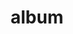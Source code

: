 ---
layout: album
resource: facebook
title: "album"
description: "masonry"
active: gallery
header-img: "img/gallery-bg.jpg"
album-title: "my 9th album"
images:
  - image_path: HQT/jean/822262099946382_439671040_822262383279687_6462699444833950246_n.jpg
  - image_path: HQT/jean/835267171979208_441935496_835267168645875_9180704116825136647_n.jpg
  - image_path: HQT/jean/837054471800478_442471296_837054935133765_8577576849802290980_n.jpg
  - image_path: HQT/jean/837054541800471_442467326_837055018467090_6971714122634190472_n.jpg
  - image_path: HQT/jean/842398024599456_445235048_842398334599425_1061629623079599205_n.jpg
  - image_path: HQT/jean/842398047932787_442501814_842398351266090_2679069323704468710_n.jpg
  - image_path: HQT/jean/843928434446415_444446168_843928714446387_3806675120082052958_n.jpg
  - image_path: HQT/jean/843928477779744_441537556_843928817779710_8796130451964433797_n.jpg
  - image_path: HQT/jean/843929901112935_442443716_843929897779602_8511483831788085163_n.jpg
  - image_path: HQT/jean/847006134138645_441921297_847007417471850_6527498296634562582_n.jpg
  - image_path: HQT/jean/847006444138614_445403546_847007704138488_5473832404632014973_n.jpg
  - image_path: HQT/jean/847739520731973_447785032_847741944065064_9101549404228770739_n.jpg
  - image_path: HQT/jean/854386603400598_448397119_854387453400513_2988705390434815811_n.jpg
  - image_path: HQT/jean/854386623400596_448380516_854387480067177_8904074919406011557_n.jpg
  - image_path: HQT/jean/854386646733927_448349337_854387526733839_3069489334108792545_n.jpg
  - image_path: HQT/jean/854749840030941_448454025_854750020030923_3396990994728132039_n.jpg
  - image_path: HQT/jean/854749853364273_448459658_854750026697589_312408836488033083_n.jpg
  - image_path: HQT/jean/854749886697603_448473085_854750053364253_8490533224169033383_n.jpg
  - image_path: HQT/jean/854954636677128_448532118_854956103343648_3773245376126648476_n.jpg
  - image_path: HQT/jean/854954870010438_448588785_854956313343627_464281869367487434_n.jpg
  - image_path: HQT/jean/863315319174393_449463245_863316945840897_3672244576659625449_n.jpg
  - image_path: HQT/jean/874933408012584_451747070_874935338012391_7876704149972887365_n.jpg
  - image_path: HQT/jean/879802670858991_452958111_879802947525630_5469737902585626166_n.jpg
  - image_path: HQT/jean/879802677525657_452918506_879802967525628_3954625728596130071_n.jpg
  - image_path: HQT/jean/879802717525653_453076215_879802990858959_5103717834834103913_n.jpg
  - image_path: HQT/jean/913660960806495_459727572_913663724139552_4150569894257869710_n.jpg
  - image_path: HQT/jean/913661017473156_459675125_913663744139550_144828940750970407_n.jpg
  - image_path: HQT/jean/915149530657638_460246923_915150380657553_6793274612448984458_n.jpg
  - image_path: HQT/jean/915149580657633_460204911_915150420657549_7664640457639292636_n.jpg
  - image_path: HQT/jean/916452807193977_460457402_916453060527285_2441772869544919384_n.jpg
  - image_path: HQT/jean/920708380101753_461175100_920708383435086_2973745070067635827_n.jpg
  - image_path: HQT/jean/921241230048468_461319200_921241766715081_2041247626663391495_n.jpg
  - image_path: HQT/jean/921241283381796_461085238_921241810048410_3301259844529393572_n.jpg
  - image_path: HQT/jean/921462186693039_461397566_921462190026372_5667305687812813721_n.jpg
  - image_path: HQT/jean/924460166393241_461553348_924460169726574_8963298497210795055_n.jpg
  - image_path: HQT/jean/924460216393236_461740941_924460223059902_939066036139066922_n.jpg
  - image_path: HQT/jean/924460313059893_461713679_924460316393226_9047812350056549493_n.jpg
  - image_path: HQT/jean/924559766383281_461685001_924559769716614_3881712419086855031_n.jpg
  - image_path: HQT/jean/926185296220728_461928480_926187516220506_8534720047749736497_n.jpg
  - image_path: HQT/jean/930925619080029_462284017_930925622413362_7254590614262956720_n.jpg
  - image_path: HQT/jean/932960325543225_462654635_932960328876558_3324200894792948860_n.jpg
  - image_path: HQT/jean/932961112209813_462656800_932961115543146_8146292329537119630_n.jpg
  - image_path: HQT/jean/932961198876471_462748815_932961202209804_338938813842377506_n.jpg
  - image_path: HQT/jean/933970175442240_462803802_933971015442156_4893647695255292646_n.jpg
  - image_path: HQT/jean/933970188775572_462701305_933971068775484_2541640676110575564_n.jpg
  - image_path: HQT/jean/933970255442232_462707490_933971025442155_8314421232390259176_n.jpg
  - image_path: HQT/jean/933970285442229_462708110_933971128775478_3340773296521178569_n.jpg
  - image_path: HQT/jean/933970328775558_462760956_933971115442146_5476160707839810271_n.jpg
  - image_path: HQT/jean/934721112033813_463077067_934721115367146_1732792629043850339_n.jpg
  - image_path: HQT/jean/934721312033793_462751613_934721315367126_9023555804369805710_n.jpg
  - image_path: HQT/jean/934721372033787_462902370_934721375367120_8272302807057795955_n.jpg
  - image_path: HQT/jean/936825391823385_463107214_936825398490051_3897800157938359836_n.jpg
  - image_path: HQT/jean/936825475156710_463086633_936825478490043_3545257883014187145_n.jpg
  - image_path: HQT/jean/936825511823373_463340597_936825515156706_3859240649463743976_n.jpg
  - image_path: HQT/jean/954594246713166_465706110_954594250046499_4573059901919387092_n.jpg
  - image_path: HQT/jean/954786443360613_465980056_954786446693946_5445160321608695006_n.jpg
  - image_path: HQT/jean/954786560027268_465814500_954786566693934_6776739539647000985_n.jpg
  - image_path: HQT/jean/955948596577731_466117534_955948599911064_5755582962289620018_n.jpg
  - image_path: HQT/jean/955948813244376_466140004_955948816577709_928745662885327727_n.jpg
  - image_path: HQT/jean/955948896577701_466141610_955948899911034_8570043101849656580_n.jpg
  - image_path: HQT/jean/955948953244362_466121275_955948959911028_3412618989792307224_n.jpg
  - image_path: HQT/jean/961737502665507_467521659_961737989332125_237036028377072554_n.jpg
  - image_path: HQT/jean/961737535998837_467418617_961738025998788_872644853256700947_n.jpg
  - image_path: HQT/jean/961737559332168_467497202_961737919332132_6533701773795919722_n.jpg
  - image_path: HQT/jean/961737599332164_467398064_961738002665457_7999807494150019869_n.jpg
  - image_path: HQT/jean/962644325908158_467449334_962645755908015_1106635831550905004_n.jpg
  - image_path: HQT/jean/962644379241486_467497406_962645745908016_2511930133124344003_n.jpg
  - image_path: HQT/jean/962644435908147_467550182_962644439241480_7762144161578117253_n.jpg
  - image_path: HQT/jean/963260045846586_467636541_963260492513208_3830891333205530489_n.jpg
  - image_path: HQT/jean/963260099179914_467732816_963260499179874_7704958908135478163_n.jpg
  - image_path: HQT/jean/967590185413572_468393633_967590348746889_4806368451129395155_n.jpg
  - image_path: HQT/jean/967590212080236_468396433_967590342080223_2734246631006784711_n.jpg
  - image_path: HQT/jean/967590242080233_468496635_967590365413554_2423279999649443394_n.jpg
  - image_path: HQT/jean/967590262080231_468404148_967590372080220_1624476119100750610_n.jpg
---